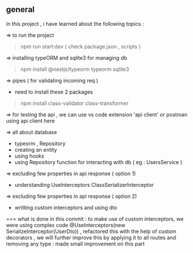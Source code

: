 ## general

in this project , i have learned about the following topics : 

=> to run the project 
> npm run  start:dev ( check package.json , scripts )

=> installing typeORM and sqlite3 for managing db
> npm install @nestjs/typeorm typeorm sqlite3

=> pipes ( for validating incoming req )
- need to install these 2 packages
> npm install class-validator class-transformer

=> for testing the api , we can use vs code extension 'api client' or postman
using api client here

=> all about database
- typeorm , Repository
- creating an entity
- using hooks 
- using Repository function for interacting with db ( eg : UsersService )

=> excluding few properties in api response ( option 1)
- understanding UseInterceptors ClassSerializerInterceptor

=> excluding few properties in api response ( option 2)
- writting custom interceptors and using dto

===
what is done in this commit : 
to make use of custom interceptors, we were using complex code @UseInterceptors(new SerializeInterceptor(UserDto)) , refactored this with the help of custom decorators , we will further improve this by applying it to all routes and removing any type : made small improvement on this part
